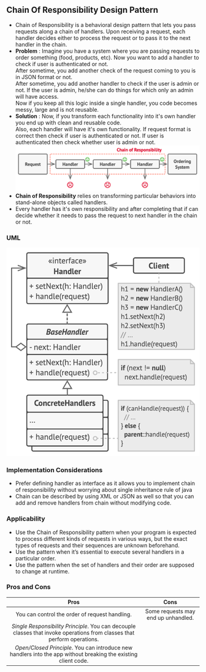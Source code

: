 ## Chain Of Responsibility Design Pattern
- Chain of Responsibility is a behavioral design pattern that lets you pass requests along a chain of handlers. Upon receiving a request, each handler decides either to process the request or to pass it to the next handler in the chain.
- **Problem** : Imagine you have a system where you are passing requests to order something (food, products, etc). 
Now you want to add a handler to check if user is authenticated or not. \
After sometime, you add another check of the request coming to you is in JSON format or not. \
After sometime, you add another handler to check if the user is admin or not. If the user is admin, he/she can do things for which only an admin will have access. \
Now if you keep all this logic inside a single handler, you code becomes messy, large and is not reusable.
- **Solution** : Now, if you transform each functionality into it's own handler you end up with clean and reusable code. \
Also, each handler will have it's own functionality. If request format is correct then check if user is authenticated or not. If user is authenticated then check whether user is admin or not.
![solution](../resources/images/chainOfResponsibilitySolution.png)
- **Chain of Responsibility** relies on transforming particular behaviors into stand-alone objects called handlers.
- Every handler has it's own responsibility and after completing that if can decide whether it needs to pass the request to next handler in the chain or not.

### UML 
![chain of responsibility uml](../resources/images/ChainOfResponsibilityUML.png)

### Implementation Considerations
- Prefer defining handler as interface as it allows you to implement chain of responsibility without worrying about single inheritance rule of java
- Chain can be described by using XML or JSON as well so that you can add and remove handlers from chain without modifying code.

### Applicability
- Use the Chain of Responsibility pattern when your program is expected to process different kinds of requests in various ways, but the exact types of requests and their sequences are unknown beforehand.
- Use the pattern when it’s essential to execute several handlers in a particular order.
- Use the pattern when the set of handlers and their order are supposed to change at runtime.

### Pros and Cons
|                                                           Pros                                                           |                                                            Cons                                                            |
|:------------------------------------------------------------------------------------------------------------------------:|:--------------------------------------------------------------------------------------------------------------------------:|
|                                      You can control the order of request handling.                                      | Some requests may end up unhandled. |
| *Single Responsibility Principle*. You can decouple classes that invoke operations from classes that perform operations. ||
|     *Open/Closed Principle*. You can introduce new handlers into the app without breaking the existing client code.      ||